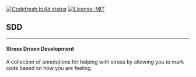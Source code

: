 [![Codefresh build status]( https://g.codefresh.io/api/badges/pipeline/neveroddoreven/libraries%2Fsimple?type=cf-1&key=eyJhbGciOiJIUzI1NiJ9.NWYyYTYzZTZjYmFkNzgyY2U0NWVhYWM2.KEB9qRBs2ZEh7NACRYjdLfJfpnjPM2Yj1l158oeLor4)]( https://g.codefresh.io/pipelines/edit/new/builds?id=5f953aacc4234e7078a3e4ed&pipeline=simple&projects=libraries&projectId=5f953a90c4234ec210a3e4ec)
[![License: MIT](https://img.shields.io/badge/License-MIT-yellow.svg)](https://opensource.org/licenses/MIT)


## SDD
<hr />

#### Stress Driven Development

A collection of annotations for helping with stress by allowing you to mark code based on how you are feeling. 